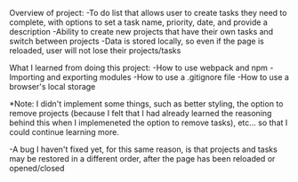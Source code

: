 Overview of project:
-To do list that allows user to create tasks they need to complete, with options to set a task name, priority, date, and provide a description
-Ability to create new projects that have their own tasks and switch between projects
-Data is stored locally, so even if the page is reloaded, user will not lose their projects/tasks

What I learned from doing this project:
-How to use webpack and npm
-Importing and exporting modules
-How to use a .gitignore file
-How to use a browser's local storage

*Note: I didn't implement some things, such as better styling, the option to remove projects (because I felt that I had already learned the reasoning behind this when I implemeneted the option to remove tasks), etc... so that I could continue learning more.

-A bug I haven't fixed yet, for this same reason, is that projects and tasks may be restored in a different order, after the page has been reloaded or opened/closed
